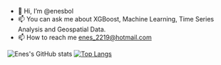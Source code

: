 - 👋 Hi, I’m @enesbol
- 📫 You can ask me about XGBoost, Machine Learning, Time Series Analysis and Geospatial Data.
- 📫 How to reach me  enes_2219@hotmail.com


![Enes's GitHub stats](https://github-readme-stats.vercel.app/api?username=enesbol&show_icons=true&theme=radical)
[![Top Langs](https://github-readme-stats.vercel.app/api/top-langs/?username=enesbol)](https://github.com/enesbol/github-readme-stats)
<!---
enesbol/enesbol is a ✨ special ✨ repository because its `README.md` (this file) appears on your GitHub profile.
You can click the Preview link to take a look at your changes.
--->
